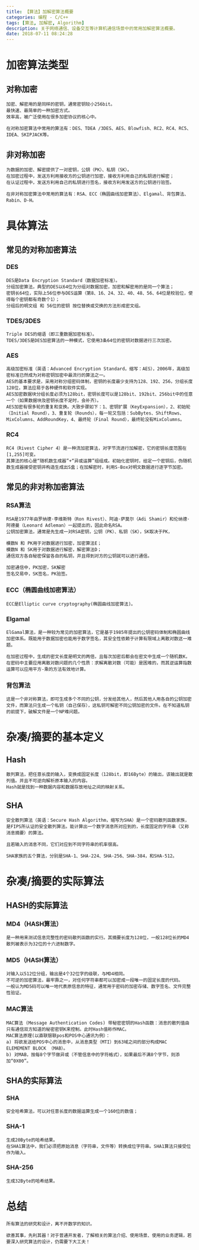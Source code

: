 ```yaml
---
title: 【算法】加解密算法概要
categories: 编程 - C/C++
tags: [算法, 加解密, Algorithm]
description: 关于网络通信、设备交互等计算机通信场景中的常用加解密算法概要。
date: 2018-07-11 08:24:28
---
```

# 加密算法类型

## 对称加密

	加密、解密用的是同样的密钥，通常密钥较小256bit。
	最快速、最简单的一种加密方式。
	效率高，被广泛使用在很多加密协议的核心中。
	
	在对称加密算法中常用的算法有：DES、TDEA /3DES、AES、Blowfish、RC2、RC4、RC5、IDEA、SKIPJACK等。

## 非对称加密

	为数据的加密、解密提供了一对密钥，公钥（PK）、私钥（SK）。
	在加密过程中，发送方利用接收方的公钥进行加密，接收方利用自己的私钥进行解密；
	在认证过程中，发送方利用自己的私钥进行签名，接收方利用发送方的公钥进行验签。

	在非对称加密算法中常用的算法有：RSA、ECC（椭圆曲线加密算法）、Elgamal、背包算法、Rabin、D-H。



# 具体算法
## 常见的对称加密算法
### DES
	DES是Data Encryption Standard（数据加密标准）。
	分组加密算法，典型的DES以64位为分组对数据加密，加密和解密用的是同一个算法；
	密钥长64位，实际上56位参与DES运算（第8、16、24、32、40、48、56、64位是校验位，使得每个密钥都有奇数个1）；
	分组后的明文组 和 56位的密钥 按位替换或交换的方法形成密文组。
	
### TDES/3DES
	Triple DES的缩语（即三重数据加密标准）。
	TDES/3DES是DES加密算法的一种模式，它使用3条64位的密钥对数据进行三次加密。

### AES
	高级加密标准（英语：Advanced Encryption Standard，缩写：AES），2006年，高级加密标准已然成为对称密钥加密中最流行的算法之一。
	AES的基本要求是，采用对称分组密码体制，密钥的长度最少支持为128、192、256，分组长度128位，算法应易于各种硬件和软件实现。
	AES加密数据块分组长度必须为128bit，密钥长度可以是128bit、192bit、256bit中的任意一个（如果数据块及密钥长度不足时，会补齐）。
	AES加密有很多轮的重复和变换。大致步骤如下：1、密钥扩展（KeyExpansion），2、初始轮（Initial Round），3、重复轮（Rounds），每一轮又包括：SubBytes、ShiftRows、MixColumns、AddRoundKey，4、最终轮（Final Round），最终轮没有MixColumns。

### RC4
	RC4（Rivest Cipher 4）是一种流加密算法，对字节流进行加解密，它的密钥长度范围在[1,255]可变。
	其算法的核心是“随机数生成器”+“异或运算”组组成。初始化密钥时，给定一个密钥后，伪随机数生成器接受密钥并构造生成出S盒；在加解密时，利用S-Box对明文数据进行逐字节加密。

## 常见的非对称加密算法

### RSA算法
	RSA是1977年由罗纳德·李维斯特（Ron Rivest）、阿迪·萨莫尔（Adi Shamir）和伦纳德·阿德曼（Leonard Adleman）一起提出的，因此命名RSA。
	公钥加密算法，通常是先生成一对RSA密钥，公钥（PK）、私钥（SK），SK取决于PK，

	模数N 和 PK用于对数据进行加密，加密算法E；
	模数N 和 SK用于对数据进行解密，解密算法D；
	通信双方各自秘密保留各自的私钥，并且得到对方的公钥就可以进行通信。
	
	加密通信中，PK加密，SK解密
	签名交易中，SK签名，PK验签。

### ECC（椭圆曲线加密算法）
	ECC是Elliptic curve cryptography(椭圆曲线加密算法)。
### Elgamal
	ElGamal算法，是一种较为常见的加密算法，它是基于1985年提出的公钥密码体制和椭圆曲线加密体系。既能用于数据加密也能用于数字签名，其安全性依赖于计算有限域上离散对数这一难题。

	在加密过程中，生成的密文长度是明文的两倍，且每次加密后都会在密文中生成一个随机数K，在密码中主要应用离散对数问题的几个性质：求解离散对数（可能）是困难的，而其逆运算指数运算可以应用平方-乘的方法有效地计算。

### 背包算法

	这是一个非对称算法，即可生成多个不同的公钥，分发给其他人，然后其他人用各自的公钥加密文件，而算法只生成一个私钥（自己保存），这私钥可解密不同公钥加密的文件。在不知道私钥的前提下，破解文件是一个NP难问题。


# 杂凑/摘要的基本定义
## Hash
	散列算法，把任意长度的输入，变换成固定长度（128bit，即16Byte）的输出，该输出就是散列值。并且不可逆向解析原本输入的内容。
	Hash就是找到一种数据内容和数据存放地址之间的映射关系。
## SHA
	安全散列算法（英语：Secure Hash Algorithm，缩写为SHA）是一个密码散列函数家族，是FIPS所认证的安全散列算法。能计算出一个数字消息所对应到的，长度固定的字符串（又称消息摘要）的算法。
	
	且若输入的消息不同，它们对应到不同字符串的机率很高。

	SHA家族的五个算法，分别是SHA-1、SHA-224、SHA-256、SHA-384，和SHA-512。


# 杂凑/摘要的实际算法
## HASH的实际算法
### MD4（HASH算法）
	是一种用来测试信息完整性的密码散列函数的实行。其摘要长度为128位，一般128位长的MD4散列被表示为32位的十六进制数字。
### MD5（HASH算法）
	对输入以512位分组，输出是4个32位字的级联，与MD4相同。
	不可逆的加密算法，最牢靠之一，对任何字符串都可以加密成一段唯一的固定长度的代码。
	一般认为MD5码可以唯一地代表原信息的特征，通常用于密码的加密存储、数字签名、文件完整性验证。
	
### MAC算法
	MAC算法 (Message Authentication Codes) 带秘密密钥的Hash函数：消息的散列值由只有通信双方知道的秘密密钥K来控制。此时Hash值称作MAC。
	MAC算法原理(以直联银联pos和POS中心通讯为例）：
	a) 将欲发送给POS中心的消息中，从消息类型（MTI）到63域之间的部分构成MAC ELEMEMENT BLOCK （MAB）。
	b) 对MAB，按每8个字节做异或（不管信息中的字符格式），如果最后不满8个字节，则添加“0X00”。

## SHA的实际算法
### SHA
	安全哈希算法，可以对任意长度的数据运算生成一个160位的数值；
	
### SHA-1
	生成20Byte的哈希结果。
	在SHA1算法中，我们必须把原始消息（字符串，文件等）转换成位字符串。SHA1算法只接受位作为输入。
### SHA-256
	生成32Byte的哈希结果。


# 总结
	所有算法的研究和设计，离不开数学的知识。

	欲善其事，先利其器！对于普通开发者，了解相关的算法介绍、使用场景、使用的业务逻辑，若要深入研究算法的设计，仍需要下大工夫！